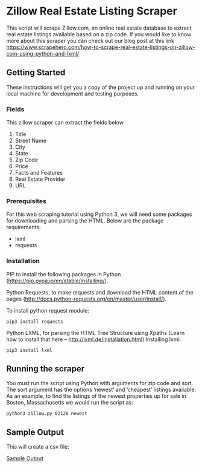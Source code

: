 # Zillow Real Estate Listing Scraper

This script will scrape Zillow.com, an online real estate database to extract real estate listings available based on a zip code. If you would like to know more about this scraper you can check out our blog post at this link <https://www.scrapehero.com/how-to-scrape-real-estate-listings-on-zillow-com-using-python-and-lxml/>

## Getting Started

These instructions will get you a copy of the project up and running on your local machine for development and testing purposes.

### Fields

This zillow scraper can extract the fields below

1. Title
2. Street Name
3. City
4. State
5. Zip Code
6. Price
7. Facts and Features
8. Real Estate Provider
9. URL

### Prerequisites

For this web scraping tutorial using Python 3, we will need some packages for downloading and parsing the HTML.
Below are the package requirements:

- lxml
- requests

### Installation

PIP to install the following packages in Python (<https://pip.pypa.io/en/stable/installing/>).

Python Requests, to make requests and download the HTML content of the pages (<http://docs.python-requests.org/en/master/user/install/>).

To install python request module:

```
pip3 install requests
```

Python LXML, for parsing the HTML Tree Structure using Xpaths (Learn how to install that here – <http://lxml.de/installation.html>)
Installing lxml:

```
pip3 install lxml
```

## Running the scraper

You must run the script using Python with arguments for zip code and sort. The sort argument has the options ‘newest’ and ‘cheapest’
listings available. As an example, to find the listings of the newest properties up for sale in Boston, Massachusetts we would run the
script as:

```
python3 zillow.py 02126 newest
```

## Sample Output

This will create a csv file:

[Sample Output](https://raw.githubusercontent.com/scrapehero/zillow_real_estate/master/properties-02126.csv)
